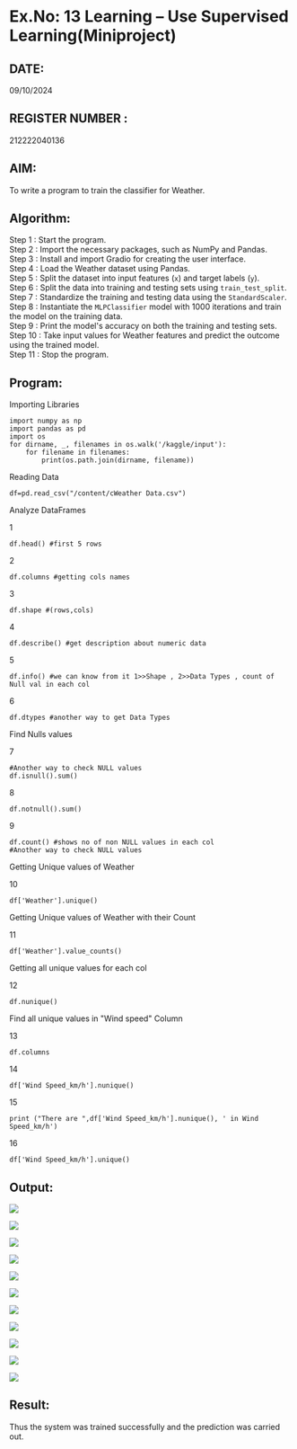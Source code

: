 
# Ex.No: 13 Learning – Use Supervised Learning(Miniproject)
## DATE:     
09/10/2024
## REGISTER NUMBER : 
212222040136
## AIM: 
To write a program to train the classifier for Weather.
##  Algorithm:
Step 1 : Start the program.<br>
Step 2 : Import the necessary packages, such as NumPy and Pandas.<br>
Step 3 : Install and import Gradio for creating the user interface.<br>
Step 4 : Load the Weather dataset using Pandas.<br>
Step 5 : Split the dataset into input features (`x`) and target labels (`y`).<br>
Step 6 : Split the data into training and testing sets using `train_test_split`.<br>
Step 7 : Standardize the training and testing data using the `StandardScaler`.<br>
Step 8 : Instantiate the `MLPClassifier` model with 1000 iterations and train the model on the training data.<br>
Step 9 : Print the model's accuracy on both the training and testing sets.<br>
Step 10 : Take input values for Weather features and predict the outcome using the trained model.<br>
Step 11 : Stop the program.<br>
## Program:
Importing Libraries
```
import numpy as np 
import pandas as pd 
import os
for dirname, _, filenames in os.walk('/kaggle/input'):
    for filename in filenames:
        print(os.path.join(dirname, filename))
```
Reading Data
```
df=pd.read_csv("/content/cWeather Data.csv")
```
Analyze DataFrames<br>

1
```
df.head() #first 5 rows
```
2
```
df.columns #getting cols names
```
3
```
df.shape #(rows,cols)
```
4
```
df.describe() #get description about numeric data
```
5
```
df.info() #we can know from it 1>>Shape , 2>>Data Types , count of Null val in each col
```
6
```
df.dtypes #another way to get Data Types
```

Find Nulls values<br>

7
```
#Another way to check NULL values
df.isnull().sum()
```
8
```
df.notnull().sum()
```
9
```
df.count() #shows no of non NULL values in each col
#Another way to check NULL values
```

Getting Unique values of Weather<br>

10
```
df['Weather'].unique()
```

Getting Unique values of Weather with their Count<br>

11
```
df['Weather'].value_counts()
```

Getting all unique values for each col<br>

12
```
df.nunique()
```

Find all unique values in "Wind speed" Column<br>

13
```
df.columns
```
14
```
df['Wind Speed_km/h'].nunique()
```
15
```
print ("There are ",df['Wind Speed_km/h'].nunique(), ' in Wind Speed_km/h')
```
16
```
df['Wind Speed_km/h'].unique()
```
## Output:

![](AI_MiniProject_1.png)

![](AI_MiniProject_2.png)

![](AI_MiniProject_3.png)

![](AI_MiniProject_4.png)

![](AI_MiniProject_5.png)

![](AI_MiniProject_6.png)

![](AI_MiniProject_7.png)

![](AI_MiniProject_8.png)

![](AI_MiniProject_9.png)

![](AI_MiniProject_10.png)

![](AI_MiniProject_11.png)

## Result:
Thus the system was trained successfully and the prediction was carried out.
